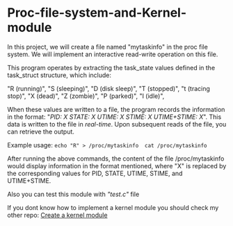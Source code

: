 # Proc-file-system-and-Kernel-module

In this project, we will create a file named "mytaskinfo" in the proc file system. We will implement an interactive read-write operation on this file.


This program operates by extracting the task_state values defined in the task_struct structure, which include:

"R (running)",
"S (sleeping)",
"D (disk sleep)",
"T (stopped)",
"t (tracing stop)",
"X (dead)",
"Z (zombie)",
"P (parked)",
"I (idle)",

When these values are written to a file, the program records the information in the format:
 "*PID: X STATE: X UTIME: X STIME: X UTIME+STIME: X*". 
 This data is written to the file in *real-time*. Upon subsequent reads of the file, you can retrieve the output.

Example usage:
``
echo "R" > /proc/mytaskinfo 
cat /proc/mytaskinfo
``

After running the above commands, the content of the file /proc/mytaskinfo would display information in the format mentioned, where "X" is replaced by the corresponding values for PID, STATE, UTIME, STIME, and UTIME+STIME.

Also you can test this module with *"test.c"* file

If you dont know how to implement a kernel module you should check my other repo:
[Create a kernel module](https://github.com/atutuncuogluu/OShw2)
